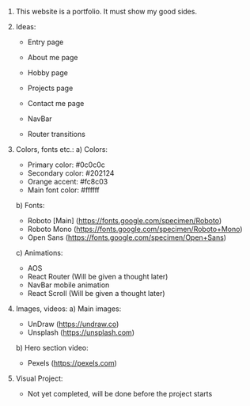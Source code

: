 1. This website is a portfolio. It must show my good sides.

2. Ideas:
    - Entry page
    - About me page
    - Hobby page
    - Projects page
    - Contact me page

    - NavBar
    - Router transitions

3. Colors, fonts etc.:
    a) Colors:
    - Primary color: #0c0c0c
    - Secondary color: #202124
    - Orange accent: #fc8c03
    - Main font color: #ffffff

    b) Fonts:
    - Roboto [Main] (https://fonts.google.com/specimen/Roboto)
    - Roboto Mono (https://fonts.google.com/specimen/Roboto+Mono)
    - Open Sans (https://fonts.google.com/specimen/Open+Sans)

    c) Animations:
    - AOS
    - React Router (Will be given a thought later)
    - NavBar mobile animation
    - React Scroll (Will be given a thought later)

4. Images, videos:
    a) Main images:
    - UnDraw (https://undraw.co)
    - Unsplash (https://unsplash.com)

    b) Hero section video:
    - Pexels (https://pexels.com)

5. Visual Project:
    - Not yet completed, will be done before the project starts